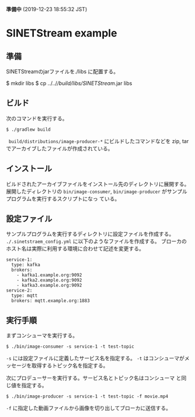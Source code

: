 **準備中** (2019-12-23 18:55:32 JST)

<!--
Copyright (C) 2019 National Institute of Informatics

Licensed to the Apache Software Foundation (ASF) under one
or more contributor license agreements.  See the NOTICE file
distributed with this work for additional information
regarding copyright ownership.  The ASF licenses this file
to you under the Apache License, Version 2.0 (the
"License"); you may not use this file except in compliance
with the License.  You may obtain a copy of the License at

  http://www.apache.org/licenses/LICENSE-2.0

Unless required by applicable law or agreed to in writing,
software distributed under the License is distributed on an
"AS IS" BASIS, WITHOUT WARRANTIES OR CONDITIONS OF ANY
KIND, either express or implied.  See the License for the
specific language governing permissions and limitations
under the License.
-->

# SINETStream example

## 準備

SINETStreamのjarファイルを./libs に配置する。

$ mkdir libs
$ cp ../../*/build/libs/SINETStream*.jar libs

## ビルド

次のコマンドを実行する。

```
$ ./gradlew build
```

` build/distributions/image-producer-*` にビルドしたコマンドなどを
zip, tar でアーカイブしたファイルが作成されている。


## インストール

ビルドされたアーカイブファイルをインストール先のディレクトリに展開する。
展開したディレクトリの `bin/image-consumer`,
`bin/image-producer` がサンプルプログラムを実行するスクリプトになっ
ている。

## 設定ファイル

サンプルプログラムを実行するディレクトリに設定ファイルを作成する。
`./.sinetstraem_config.yml` に以下のようなファイルを作成する。
ブローカのホスト名は実際に利用する環境に合わせて記述を変更する。

```
service-1:
  type: kafka
  brokers:
    - kafka1.example.org:9092
    - kafka2.example.org:9092
    - kafka3.example.org:9092
service-2:
  type: mqtt
  brokers: mqtt.example.org:1883
```

## 実行手順

まずコンシューマを実行する。

```
$ ./bin/image-consumer -s service-1 -t test-topic
```

`-s` には設定ファイルに定義したサービス名を指定する。
`-t` はコンシューマがメッセージを取得するトピック名を指定する。

次にプロデューサーを実行する。サービス名とトピック名はコンシューマ
と同じ値を指定する。

```
$ ./bin/image-producer -s service-1 -t test-topic -f movie.mp4
```

`-f` に指定した動画ファイルから画像を切り出してブローカに送信する。

